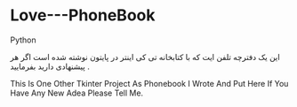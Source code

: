 # Love---PhoneBook
Python

این یک دفترچه تلفن ایت که با کتابخانه تی کی اینتر در پایتون نوشته شده است اگر هر پیشنهادی دارید بفرمایید .

This Is One Other Tkinter Project As Phonebook I Wrote And Put Here If You Have Any New Adea Please Tell Me.
